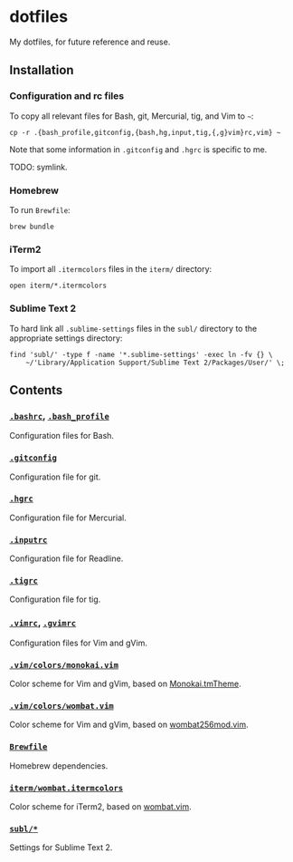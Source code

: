 <!-- Nikita Kouevda -->
<!-- 2014/05/25 -->

# dotfiles

My dotfiles, for future reference and reuse.

## Installation

### Configuration and rc files

To copy all relevant files for Bash, git, Mercurial, tig, and Vim to `~`:

    cp -r .{bash_profile,gitconfig,{bash,hg,input,tig,{,g}vim}rc,vim} ~

Note that some information in `.gitconfig` and `.hgrc` is specific to me.

TODO: symlink.

### Homebrew

To run `Brewfile`:

    brew bundle

### iTerm2

To import all `.itermcolors` files in the `iterm/` directory:

    open iterm/*.itermcolors

### Sublime Text 2

To hard link all `.sublime-settings` files in the `subl/` directory to the
appropriate settings directory:

    find 'subl/' -type f -name '*.sublime-settings' -exec ln -fv {} \
        ~/'Library/Application Support/Sublime Text 2/Packages/User/' \;

## Contents

### [`.bashrc`](.bashrc), [`.bash_profile`](.bash_profile)

Configuration files for Bash.

### [`.gitconfig`](.gitconfig)

Configuration file for git.

### [`.hgrc`](.hgrc)

Configuration file for Mercurial.

### [`.inputrc`](.inputrc)

Configuration file for Readline.

### [`.tigrc`](.tigrc)

Configuration file for tig.

### [`.vimrc`](.vimrc), [`.gvimrc`](.gvimrc)

Configuration files for Vim and gVim.

### [`.vim/colors/monokai.vim`](.vim/colors/monokai.vim)

Color scheme for Vim and gVim, based on
[Monokai.tmTheme](https://github.com/textmate/monokai.tmbundle).

### [`.vim/colors/wombat.vim`](.vim/colors/wombat.vim)

Color scheme for Vim and gVim, based on
[wombat256mod.vim](http://www.vim.org/scripts/script.php?script_id=2465).

### [`Brewfile`](Brewfile)

Homebrew dependencies.

### [`iterm/wombat.itermcolors`](iterm/wombat.itermcolors)

Color scheme for iTerm2, based on [wombat.vim](.vim/colors/wombat.vim).

### [`subl/*`](subl/)

Settings for Sublime Text 2.
